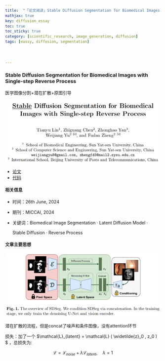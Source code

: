 ```yaml
---
title:  "「论文阅读」Stable Diffusion Segmentation for Biomedical Images with Single-step Reverse Process+医学图像分割+潜在扩散+原图引导"
mathjax: true
key: diffusion_essay
toc: true
toc_sticky: true
category: [scientific_research, image_generation, diffusion]
tags: [eassy, diffusion, segmentation]



---
```


<span id='head'></span>

### Stable Diffusion Segmentation for Biomedical Images with Single-step Reverse Process

医学图像分割+潜在扩散+原图引导

<center class="half"><img src="./../../../../../assets/img/scientific_research/扩散模型.assets/image-20240804211734652-1723456398549-4.png" alt="image-20240804211734652" style="zoom:80%;" /></center>

- [论文](https://arxiv.org/abs/2406.18361)
- [代码](https://github.com/lin-tianyu/Stable-Diffusion-Seg)

#### 相关信息

- 时间：26th June, 2024

- 期刊：MICCAI, 2024

- 关键词：Biomedical Image Segmentation · Latent Diffusion Model ·

  Stable Diffusion · Reverse Process

#### 文章主要思想

<center class="half"><img src="./../../../../../assets/img/scientific_research/扩散模型.assets/image-20240804211721963-1723456350261-1.png" alt="image-20240804211721963" style="zoom:80%;" /></center>

潜在扩散的流程，但是concat了噪声和条件图像，没有attention环节

损失：加了一个 $\mathcal{L}_{latent} = \mathcal{L} ( \widetilde{z}_0 , z_0 ) $ ，总损失为:

$$
\mathcal{L} = \mathcal{L}_{noise} + \lambda \mathcal{L}_{latent}, \quad \lambda=1
$$

